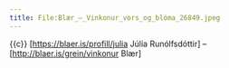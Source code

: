```yaml
---
title: File:Blær_–_Vinkonur_vors_og_blóma_26849.jpeg
---
```


{{c}} [https://blaer.is/profill/julia Júlía Runólfsdóttir] – [http://blaer.is/grein/vinkonur Blær]
